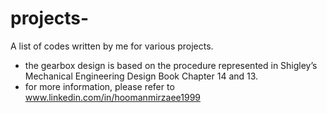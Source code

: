 # projects-
A list of codes written by me for various projects.
* the gearbox design is based on the procedure represented in Shigley’s Mechanical Engineering Design Book Chapter 14 and 13.
* for more information, please refer to www.linkedin.com/in/hoomanmirzaee1999
